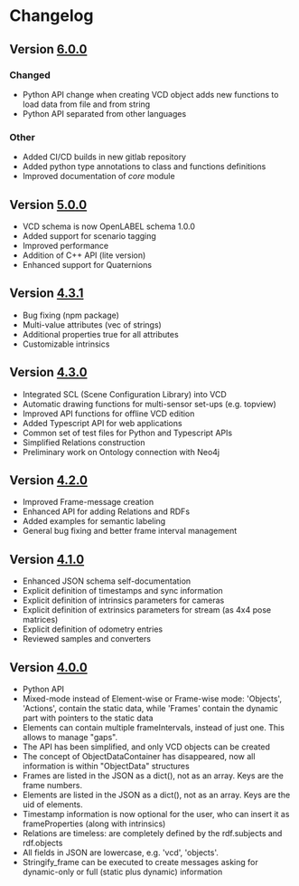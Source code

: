 # Changelog

<!-- towncrier release notes start -->

## Version [6.0.0](https://pypi.org/project/vcd/6.0.0)

### Changed

- Python API change when creating VCD object adds  new functions to load data from file and from string
- Python API separated from other languages

### Other

- Added CI/CD builds in new gitlab repository
- Added python type annotations to class and functions definitions
- Improved documentation of _core_ module


## Version [5.0.0](https://pypi.org/project/vcd/5.0.0/)

- VCD schema is now OpenLABEL schema 1.0.0
- Added support for scenario tagging
- Improved performance
- Addition of C++ API (lite version)
- Enhanced support for Quaternions

## Version [4.3.1](https://pypi.org/project/vcd/4.3.1/)

- Bug fixing (npm package)
- Multi-value attributes (vec of strings)
- Additional properties true for all attributes
- Customizable intrinsics

## Version [4.3.0](https://pypi.org/project/vcd/4.3.0/)

- Integrated SCL (Scene Configuration Library) into VCD
- Automatic drawing functions for multi-sensor set-ups (e.g. topview)
- Improved API functions for offline VCD edition
- Added Typescript API for web applications
- Common set of test files for Python and Typescript APIs
- Simplified Relations construction
- Preliminary work on Ontology connection with Neo4j

## Version [4.2.0](https://pypi.org/project/vcd/4.2.0/)

- Improved Frame-message creation
- Enhanced API for adding Relations and RDFs
- Added examples for semantic labeling
- General bug fixing and better frame interval management

## Version [4.1.0](https://pypi.org/project/vcd/4.1.0/)

- Enhanced JSON schema self-documentation
- Explicit definition of timestamps and sync information
- Explicit definition of intrinsics parameters for cameras
- Explicit definition of extrinsics parameters for stream (as 4x4 pose matrices)
- Explicit definition of odometry entries
- Reviewed samples and converters

## Version [4.0.0](https://pypi.org/project/vcd/4.0.0/)

- Python API
- Mixed-mode instead of Element-wise or Frame-wise mode: 'Objects', 'Actions', contain the static data, while 'Frames' contain the dynamic part with pointers to the static data
- Elements can contain multiple frameIntervals, instead of just one. This allows to manage "gaps".
- The API has been simplified, and only VCD objects can be created
- The concept of ObjectDataContainer has disappeared, now all information is within "ObjectData" structures
- Frames are listed in the JSON as a dict(), not as an array. Keys are the frame numbers.
- Elements are listed in the JSON as a dict(), not as an array. Keys are the uid of elements.
- Timestamp information is now optional for the user, who can insert it as frameProperties (along with intrinsics)
- Relations are timeless: are completely defined by the rdf.subjects and rdf.objects
- All fields in JSON are lowercase, e.g. 'vcd', 'objects'.
- Stringify_frame can be executed to create messages asking for dynamic-only or full (static plus dynamic) information
